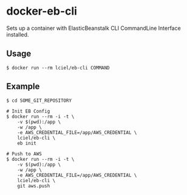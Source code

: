 docker-eb-cli
=====

Sets up a container with ElasticBeanstalk CLI CommandLine Interface installed.

## Usage

```
$ docker run --rm lciel/eb-cli COMMAND
```

## Example

```
$ cd SOME_GIT_REPOSITORY

# Init EB Config
$ docker run --rm -i -t \
    -v $(pwd):/app \
    -w /app \
    -e AWS_CREDENTIAL_FILE=/app/AWS_CREDENTIAL \
    lciel/eb-cli \
    eb init

# Push to AWS
$ docker run --rm -i -t \
    -v $(pwd):/app \
    -w /app \
    -e AWS_CREDENTIAL_FILE=/app/AWS_CREDENTIAL \
    lciel/eb-cli \
    git aws.push
```

